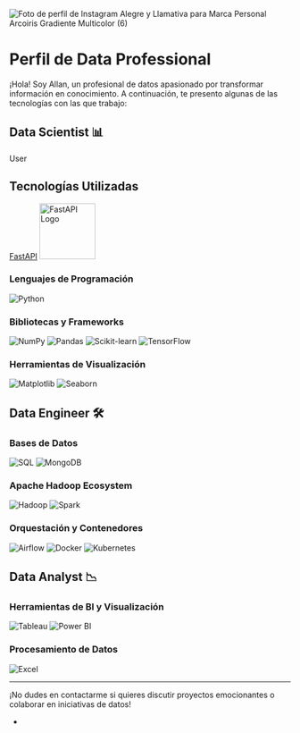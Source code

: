![Foto de perfil de Instagram Alegre y Llamativa para Marca Personal Arcoiris Gradiente Multicolor (6)](https://github.com/Karrion1987/Karrion1987/assets/138166529/0a3dab99-f875-4d10-b678-09f9fc4e61e5)


# Perfil de Data Professional

¡Hola! Soy Allan, un profesional de datos apasionado por transformar información en conocimiento. A continuación, te presento algunas de las tecnologías con las que trabajo:

## Data Scientist 📊
User
## Tecnologías Utilizadas

[FastAPI](https://fastapi.tiangolo.com/)
<img src="https://fastapi.tiangolo.com/img/logo-margin/logo-teal.png" alt="FastAPI Logo" width="100">


### Lenguajes de Programación
![Python](https://img.shields.io/badge/Python-3776AB?style=for-the-badge&logo=python&logoColor=white)

### Bibliotecas y Frameworks
![NumPy](https://img.shields.io/badge/NumPy-013243?style=for-the-badge&logo=numpy&logoColor=white)
![Pandas](https://img.shields.io/badge/Pandas-150458?style=for-the-badge&logo=pandas&logoColor=white)
![Scikit-learn](https://img.shields.io/badge/Scikit--learn-F7931E?style=for-the-badge&logo=scikit-learn&logoColor=white)
![TensorFlow](https://img.shields.io/badge/TensorFlow-FF6F00?style=for-the-badge&logo=tensorflow&logoColor=white)

### Herramientas de Visualización
![Matplotlib](https://img.shields.io/badge/Matplotlib-3776AB?style=for-the-badge&logo=matplotlib&logoColor=white)
![Seaborn](https://img.shields.io/badge/Seaborn-013243?style=for-the-badge&logo=seaborn&logoColor=white)

## Data Engineer 🛠️

### Bases de Datos
![SQL](https://img.shields.io/badge/SQL-003366?style=for-the-badge&logo=postgresql&logoColor=white)
![MongoDB](https://img.shields.io/badge/MongoDB-47A248?style=for-the-badge&logo=mongodb&logoColor=white)

### Apache Hadoop Ecosystem
![Hadoop](https://img.shields.io/badge/Apache%20Hadoop-EC3C13?style=for-the-badge&logo=apache&logoColor=white)
![Spark](https://img.shields.io/badge/Apache%20Spark-E25A1C?style=for-the-badge&logo=apache&logoColor=white)

### Orquestación y Contenedores
![Airflow](https://img.shields.io/badge/Apache%20Airflow-007A88?style=for-the-badge&logo=apache-airflow&logoColor=white)
![Docker](https://img.shields.io/badge/Docker-2496ED?style=for-the-badge&logo=docker&logoColor=white)
![Kubernetes](https://img.shields.io/badge/Kubernetes-326CE5?style=for-the-badge&logo=kubernetes&logoColor=white)

## Data Analyst 📉

### Herramientas de BI y Visualización
![Tableau](https://img.shields.io/badge/Tableau-E97627?style=for-the-badge&logo=tableau&logoColor=white)
![Power BI](https://img.shields.io/badge/Power%20BI-F2C811?style=for-the-badge&logo=power-bi&logoColor=white)

### Procesamiento de Datos
![Excel](https://img.shields.io/badge/Microsoft%20Excel-217346?style=for-the-badge&logo=microsoft-excel&logoColor=white)

---

¡No dudes en contactarme si quieres discutir proyectos emocionantes o colaborar en iniciativas de datos!


-  
<!---
Karrion1987/Karrion1987 is a ✨ special ✨ repository because its `README.md` (this file) appears on your GitHub profile.
You can click the Preview link to take a look at your changes.

--->
                                                                                                                      
